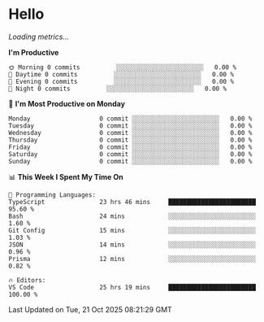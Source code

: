 # Hello

<!-- METRICS:START -->
<p><em>Loading metrics…</em></p>
<!-- METRICS:END -->

<!--START_SECTION:waka-->
**I'm Productive**

```text
🌞 Morning 0 commits          ░░░░░░░░░░░░░░░░░░░░░░░░   0.00 % 
🌆 Daytime 0 commits          ░░░░░░░░░░░░░░░░░░░░░░░░   0.00 % 
🌃 Evening 0 commits          ░░░░░░░░░░░░░░░░░░░░░░░░   0.00 % 
🌙 Night 0 commits          ░░░░░░░░░░░░░░░░░░░░░░░░   0.00 % 
```
📅 **I'm Most Productive on Monday**

```text
Monday                   0 commit ░░░░░░░░░░░░░░░░░░░░░░░░   0.00 % 
Tuesday                  0 commit ░░░░░░░░░░░░░░░░░░░░░░░░   0.00 % 
Wednesday                0 commit ░░░░░░░░░░░░░░░░░░░░░░░░   0.00 % 
Thursday                 0 commit ░░░░░░░░░░░░░░░░░░░░░░░░   0.00 % 
Friday                   0 commit ░░░░░░░░░░░░░░░░░░░░░░░░   0.00 % 
Saturday                 0 commit ░░░░░░░░░░░░░░░░░░░░░░░░   0.00 % 
Sunday                   0 commit ░░░░░░░░░░░░░░░░░░░░░░░░   0.00 % 
```

📊 **This Week I Spent My Time On**

```text
💬 Programming Languages: 
TypeScript               23 hrs 46 mins     ████████████████████████   95.60 % 
Bash                     24 mins            ░░░░░░░░░░░░░░░░░░░░░░░░   1.60 % 
Git Config               15 mins            ░░░░░░░░░░░░░░░░░░░░░░░░   1.03 % 
JSON                     14 mins            ░░░░░░░░░░░░░░░░░░░░░░░░   0.96 % 
Prisma                   12 mins            ░░░░░░░░░░░░░░░░░░░░░░░░   0.82 % 

🔥 Editors: 
VS Code                  25 hrs 19 mins     ████████████████████████   100.00 % 
```

 Last Updated on Tue, 21 Oct 2025 08:21:29 GMT
<!--END_SECTION:waka-->
